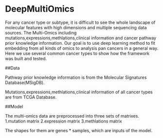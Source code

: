 # DeepMultiOmics
  For any cancer type or subtype, it is difficult to see the whole landscape of molecular features with high dimensions and multiple sequencing data sources. 
The Multi-Omics including mutations,expressions,methlations,clinical information and cancer pathway prior knowledge information.
Our goal is to use deep learning method to fit embedding from all kinds of omics to analysis pan cancers in a general way.
Here we use several common cancer types to show how the framework was built and tested.

##Data

Pathway prior knowledge information is from the Molecular Signatures Database(MSigDB).

Mutations,expressions,methlations,clinical information of all cancer types are from TCGA Database.

##Model
 
The multi-omics data are preprocessed into three sets of matrixes.
1.mutation matrix 
2.expression matrix
3.methlations matrix 

The shapes for them are genes * samples, which are inputs of the model.
